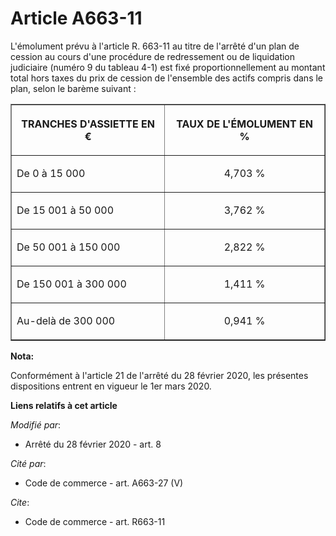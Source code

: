# Article A663-11

L'émolument prévu à l'article R. 663-11 au titre de l'arrêté d'un plan de cession au cours d'une procédure de redressement ou
de liquidation judiciaire (numéro 9 du tableau 4-1) est fixé proportionnellement au montant total hors taxes du prix de
cession de l'ensemble des actifs compris dans le plan, selon le barème suivant :

<table align="center" border="1">
  <tbody>
    <tr>
      <th>

TRANCHES D'ASSIETTE EN €</th>
      <th>

TAUX DE L'ÉMOLUMENT EN %</th>
    </tr>
    <tr>
      <td align="left">

De 0 à 15 000</td>
      <td align="center">

4,703 %</td>
    </tr>
    <tr>
      <td align="left">

De 15 001 à 50 000</td>
      <td align="center">

3,762 %</td>
    </tr>
    <tr>
      <td align="left">

De 50 001 à 150 000</td>
      <td align="center">

2,822 %</td>
    </tr>
    <tr>
      <td align="left">

De 150 001 à 300 000</td>
      <td align="center">

1,411 %</td>
    </tr>
    <tr>
      <td align="left">

Au-delà de 300 000</td>
      <td align="center">

0,941 %</td>
    </tr>
  </tbody>
</table>

**Nota:**

Conformément à l'article 21 de l'arrêté du 28 février 2020, les présentes dispositions entrent en vigueur le 1er mars 2020.

**Liens relatifs à cet article**

_Modifié par_:

  - Arrêté du 28 février 2020 - art. 8

_Cité par_:

  - Code de commerce - art. A663-27 (V)

_Cite_:

  - Code de commerce - art. R663-11
